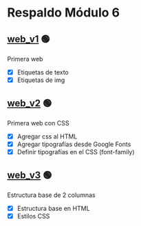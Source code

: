 # Respaldo Módulo 6

## [web_v1](./web_v1) 🟢
Primera web
- [x] Etiquetas de texto
- [x] Etiquetas de img

## [web_v2](./web_v2) 🟢
Primera web con CSS
- [x] Agregar css al HTML
- [x] Agregar tipografías desde Google Fonts
- [x] Definir tipografías en el CSS (font-family)

## [web_v3](./web_v3) 🟢
Estructura base de 2 columnas
- [x] Estructura base en HTML
- [x] Estilos CSS